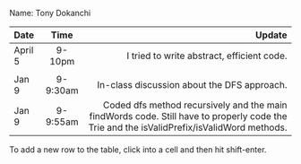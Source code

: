 Name: Tony Dokanchi

| Date    |   Time   |                                                                                                                                    Update |
|:--------|:--------:|------------------------------------------------------------------------------------------------------------------------------------------:|
| April 5 |  9-10pm  |                                                                                                I tried to write abstract, efficient code. |
|         |          |                                                                                                                                           |
| Jan 9   | 9-9:30am |                                                                                               In-class discussion about the DFS approach. |
| Jan 9   | 9-9:55am | Coded dfs method recursively and the main findWords code. Still have to properly code the Trie and the isValidPrefix/isValidWord methods. |


To add a new row to the table, click into a cell and then hit shift-enter.